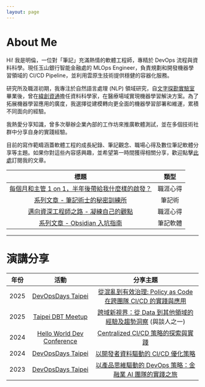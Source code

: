 ```yaml
---
layout: page
---
```

# About Me

Hi! 我是明倫，一位對「筆記」充滿熱情的軟體工程師，專精於 DevOps 流程與資料科學。現任玉山銀行智能金融處的 MLOps Engineer，負責規劃和開發機器學習領域的 CI/CD Pipeline，並利用雲原生技術提供穩健的容器化服務。

研究所及職涯初期，我專注於自然語言處理 (NLP) 領域研究，自[文字探勘實驗室](https://31lab.cm.nsysu.edu.tw/)畢業後，曾在[緯創資通](https://www.wistron.com)擔任資料科學家，在醫療場域實現機器學習解決方案。為了拓展機器學習應用的廣度，我選擇從建模轉向更全面的機器學習部署和維運，累積不同面向的經驗。

我熱愛分享知識，曾多次舉辦企業內部的工作坊來推廣軟體測試，並在多個技術社群中分享自身的實踐經驗。

目前的寫作範疇涵蓋軟體工程的成長紀錄、筆記觀念、職場心得及數位筆記軟體分享等主題。如果你對這些內容感興趣，並希望第一時間獲得相關分享，歡迎點擊[此處](https://minglunwu.substack.com/subscribe)訂閱我的文章。

| 標題 | 類型 |
| :---: | :---: |
| [每個月和主管 1 on 1，半年後帶給我什麼樣的啟發？](https://medium.com/@minglun-wu/每個月和主管-1-on-1-半年後帶給我什麼樣的啟發-de62a7f96b2f) | 職涯心得 |
| [系列文章 - 筆記術士的秘密訓練所](https://medium.com/notability-center) | 筆記術 |
| [邁向資深工程師之路 - 凝練自己的觀點](https://medium.com/@minglun-wu/邁向資深工程師之路-凝練自己的觀點-863a95075551) | 職涯心得 |
| [系列文章 - Obsidian 入坑指南](https://minglunwu.com/tags/note/) | 筆記軟體 |

---

# 演講分享

| 年份 | 活動 | 分享主題 |
| :---: | :--: | :--: |
| 2025 | [DevOpsDays Taipei](https://devopsdays.tw/2024/) | [從混亂到有效治理: Policy as Code 在跨團隊 CI/CD 的實踐與應用](https://devopsdays.tw/2025/session-page/3757) |
| 2025 | [Taipei DBT Meetup](https://www.meetup.com/taipei-dbt-meetup) | [跨域新視界：從 Data 到其他領域的經驗及趨勢洞察](https://www.meetup.com/taipei-dbt-meetup) (與談人之一) |
| 2024 | [Hello World Dev Conference](https://hwdc.ithome.com.tw/2024) | [Centralized CI/CD 策略的探索與實踐](https://hwdc.ithome.com.tw/2024/session-page/3212) |
| 2024 | [DevOpsDays Taipei](https://devopsdays.tw/2024/) | [以開發者資料驅動的 CI/CD 優化策略](https://devopsdays.tw/2024/speaker-page/1149) |
| 2023 | [DevOpsDays Taipei](https://devopsdays.tw/2023/) | [以產品思維驅動的 DevOps 策略：金融業 AI 團隊的實踐之旅](https://devopsdays.tw/2023/session-page/2283) |
